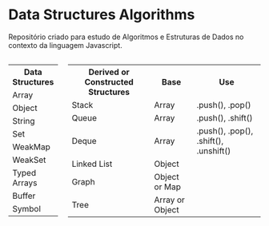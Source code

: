 # Data Structures Algorithms 
Repositório criado para estudo de Algoritmos e Estruturas de Dados no contexto da linguagem Javascript.

<div style="display: flex; gap: 20px;">
  <div>
    <table>
      <tr><th>Data Structures</th></tr>
      <tr><td>Array</td></tr>
      <tr><td>Object</td></tr>
      <tr><td>String</td></tr>
      <tr><td>Set</td></tr>
      <tr><td>WeakMap</td></tr>
      <tr><td>WeakSet</td></tr>
      <tr><td>Typed Arrays</td></tr>
      <tr><td>Buffer</td></tr>
      <tr><td>Symbol</td></tr>
    </table>
  </div>
  <div>
    <table>
      <tr>
        <th>Derived or Constructed Structures</th>
        <th>Base</th>
        <th>Use</th>
      </tr>
      <tr>
        <td>Stack</td>
        <td>Array</td>
        <td>.push(), .pop()</td>
      </tr>
      <tr>
        <td>Queue</td>
        <td>Array</td>
        <td>.push(), .shift()</td>
      </tr>
      <tr>
        <td>Deque</td>
        <td>Array</td>
        <td>.push(), .pop(), .shift(), .unshift()</td>
      </tr>
      <tr>
        <td>Linked List</td>
        <td>Object</td>
        <td></td>
      </tr>
      <tr>
        <td>Graph</td>
        <td>Object or Map</td>
        <td></td>
      </tr>
      <tr>
        <td>Tree</td>
        <td>Array or Object</td>
        <td></td>
      </tr>
    </table>
  </div>
</div>

